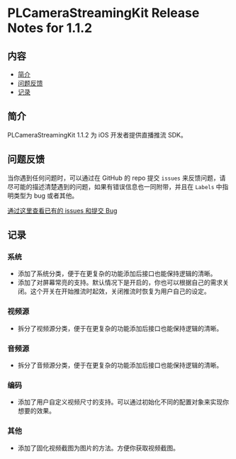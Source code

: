 # PLCameraStreamingKit Release Notes for 1.1.2

## 内容

- [简介](#简介)
- [问题反馈](#问题反馈)
- [记录](#记录)
	
## 简介

PLCameraStreamingKit 1.1.2 为 iOS 开发者提供直播推流 SDK。

## 问题反馈

当你遇到任何问题时，可以通过在 GitHub 的 repo 提交 ```issues``` 来反馈问题，请尽可能的描述清楚遇到的问题，如果有错误信息也一同附带，并且在 ```Labels``` 中指明类型为 bug 或者其他。

[通过这里查看已有的 issues 和提交 Bug](https://github.com/pili-io/PLCameraStreamingKit/issues)

## 记录

### 系统

- 添加了系统分类，便于在更复杂的功能添加后接口也能保持逻辑的清晰。
- 添加了对屏幕常亮的支持。默认情况下是开启的，你也可以根据自己的需求关闭。这个开关在开始推流时起效，关闭推流时恢复为用户自己的设定。

### 视频源

- 拆分了视频源分类，便于在更复杂的功能添加后接口也能保持逻辑的清晰。

### 音频源

- 拆分了音频源分类，便于在更复杂的功能添加后接口也能保持逻辑的清晰。

### 编码

- 添加了用户自定义视频尺寸的支持。可以通过初始化不同的配置对象来实现你想要的效果。

### 其他

- 添加了固化视频截图为图片的方法。方便你获取视频截图。